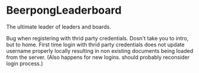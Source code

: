 # BeerpongLeaderboard
The ultimate leader of leaders and boards.


Bug when registering with thrid party credentials. Dosn't take you to intro, but to home.
First time login with thrid party credentials does not update username properly locally resulting in non existing documents being loaded from the server. (Also happens for new logins. should probably reconsider login process.)